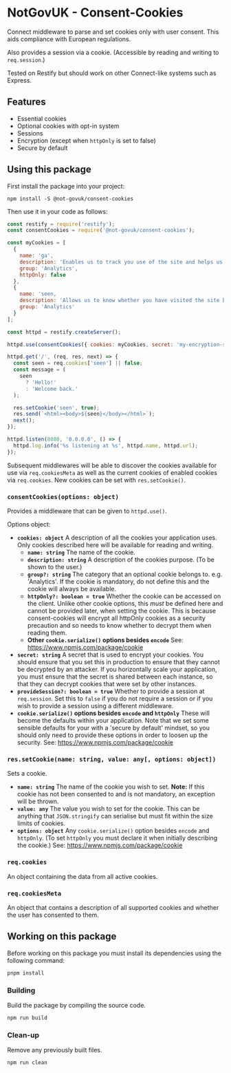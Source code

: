 NotGovUK - Consent-Cookies
==========================

Connect middleware to parse and set cookies only with user consent. This
aids compliance with European regulations.

Also provides a session via a cookie. (Accessible by reading and writing
to `req.session`.)

Tested on Restify but should work on other Connect-like systems such as
Express.

Features
--------

- Essential cookies
- Optional cookies with opt-in system
- Sessions
- Encryption (except when `httpOnly` is set to false)
- Secure by default


Using this package
------------------

First install the package into your project:

```shell
npm install -S @not-govuk/consent-cookies
```

Then use it in your code as follows:

```js
const restify = require('restify');
const consentCookies = require('@not-govuk/consent-cookies');

const myCookies = [
  {
    name: 'ga',
    description: 'Enables us to track you use of the site and helps us to optimise your experience.',
    group: 'Analytics',
    httpOnly: false
  },
  {
    name: 'seen,
    description: 'Allows us to know whether you have visited the site before.',
    group: 'Analytics'
  }
];

const httpd = restify.createServer();

httpd.use(consentCookies({ cookies: myCookies, secret: 'my-encryption-secret' }));

httpd.get('/', (req, res, next) => {
  const seen = req.cookies['seen'] || false;
  const message = (
    seen
      ? 'Hello!'
      : 'Welcome back.'
  );

  res.setCookie('seen', true);
  res.send(`<html><body>${seen}</body></html>`);
  next();
});

httpd.listen(8080, '0.0.0.0', () => {
  httpd.log.info('%s listening at %s', httpd.name, httpd.url);
});
```

Subsequent middlewares will be able to discover the cookies available for
use via `req.cookiesMeta` as well as the current cookies of enabled
cookies via `req.cookies`. New cookies can be set with `res.setCookie()`.


### `consentCookies(options: object)`

Provides a middleware that can be given to `httpd.use()`.

Options object:

- **`cookies: object`**
  A description of all the cookies your application uses. Only cookies
  described here will be available for reading and writing.
  - **`name: string`**
    The name of the cookie.
  - **`description: string`**
    A description of the cookies purpose. (To be shown to the user.)
  - **`group?: string`**
    The category that an optional cookie belongs to. e.g. 'Analytics'. If
    the cookie is mandatory, do not define this and the cookie will
    always be available.
  - **`httpOnly?: boolean = true`**
    Whether the cookie can be accessed on the client. Unlike other cookie
    options, this _must_ be defined here and cannot be provided later,
    when setting the cookie. This is because consent-cookies will encrypt
    all httpOnly cookies as a security precaution and so needs to know
    whether to decrypt them when reading them.
  - **Other `cookie.serialize()` options besides `encode`**
    See: https://www.npmjs.com/package/cookie
- **`secret: string`**
  A secret that is used to encrypt your cookies. You should ensure that
  you set this in production to ensure that they cannot be decrypted by
  an attacker. If you horizontally scale your application, you must
  ensure that the secret is shared between each instance, so that they
  can decrypt cookies that were set by other instances.
- **`provideSession?: boolean = true`**
  Whether to provide a session at `req.session`. Set this to `false` if
  you do not require a session or if you wish to provide a session using
  a different middleware.
- **`cookie.serialize()` options besides `encode` and `httpOnly`**
  These will become the defaults within your application. Note that we
  set some sensible defaults for your with a 'secure by default' mindset,
  so you should only need to provide these options in order to loosen up
  the security.
  See: https://www.npmjs.com/package/cookie


### `res.setCookie(name: string, value: any[, options: object])`

Sets a cookie.

- **`name: string`**
  The name of the cookie you wish to set.
  **Note:** If this cookie has not been consented to and is not
  mandatory, an exception will be thrown.
- **`value: any`**
  The value you wish to set for the cookie. This can be anything that
  `JSON.stringify` can serialise but must fit within the size limits of
  cookies.
- **`options: object`**
  Any `cookie.serialize()` option besides `encode` and `httpOnly`.
  (To set `httpOnly` you must declare it when initially describing the
  cookie.)
  See: https://www.npmjs.com/package/cookie


### `req.cookies`

An object containing the data from all active cookies.


### `req.cookiesMeta`

An object that contains a description of all supported cookies and
whether the user has consented to them.


Working on this package
-----------------------

Before working on this package you must install its dependencies using
the following command:

```shell
pnpm install
```


### Building

Build the package by compiling the source code.

```shell
npm run build
```


### Clean-up

Remove any previously built files.

```shell
npm run clean
```
